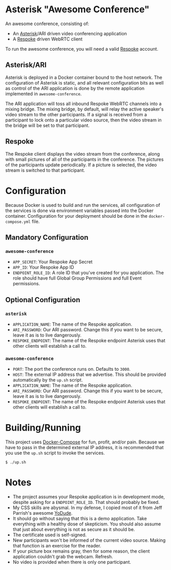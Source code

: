 # Asterisk "Awesome Conference"

An awesome conference, consisting of:
* An [Asterisk](http://asterisk.org)/ARI driven video conferencing application
* A [Respoke](https://www.respoke.io) driven WebRTC client

To run the awesome conference, you will need a valid [Respoke](https://www.respoke.io) account.

## Asterisk/ARI

Asterisk is deployed in a Docker container bound to the host network. The configuration of Asterisk is static, and all relevant configuration bits as well as control of the ARI application is done by the remote application implemented in `awesome-conference`.

The ARI application will toss all inbound Respoke WebRTC channels into a mixing bridge. The mixing bridge, by default, will relay the active speaker's video stream to the other participants. If a signal is received from a participant to lock onto a particular video source, then the video stream in the bridge will be set to that participant. 

## Respoke

The Respoke client displays the video stream from the conference, along with small pictures of all of the participants in the conference. The pictures of the participants update periodically. If a picture is selected, the video stream is switched to that participant.

# Configuration

Because Docker is used to build and run the services, all configuration of the services is done via environment variables passed into the Docker container. Configuration for your deployment should be done in the `docker-compose.yml` file.

## Mandatory Configuration

### `awesome-conference`

* `APP_SECRET`: Your Respoke App Secret
* `APP_ID`: Your Respoke App ID
* `ENDPOINT_ROLE_ID`: A role ID that you've created for you application. The role should have full Global Group Permissions and full Event permissions.

## Optional Configuration

### `asterisk`

* `APPLICATION_NAME`: The name of the Respoke application.
* `ARI_PASSWORD`: Our ARI password. Change this if you want to be secure, leave it as is to live dangerously.
* `RESPOKE_ENDPOINT`: The name of the Respoke endpoint Asterisk uses that other clients will establish a call to.

### `awesome-conference`

* `PORT`: The port the conference runs on. Defaults to `3000`.
* `HOST`: The external IP address that we advertise. This should be provided automatically by the `up.sh` script.
* `APPLICATION_NAME`: The name of the Respoke application.
* `ARI_PASSWORD`: Our ARI password. Change this if you want to be secure, leave it as is to live dangerously.
* `RESPOKE_ENDPOINT`: The name of the Respoke endpoint Asterisk uses that other clients will establish a call to.

# Building/Running

This project uses [Docker-Compose](https://docs.docker.com/compose/) for fun, profit, and/or pain. Because we have to pass in the determined external IP address, it is recommended that you use the `up.sh` script to invoke the services.

```
$ ./up.sh
```

# Notes

* The project assumes your Respoke application is in development mode, despite asking for a `ENDPOINT_ROLE_ID`. That should probably be fixed.
* My CSS skills are abysmal. In my defense, I copied most of it from Jeff Parrish's awesome [YoDude](https://github.com/respoke/yodude).
* It should go without saying that this is a demo application. Take everything with a healthy dose of skepticism. You should also assume that just about everything is not as secure as it should be.
* The certificate used is self-signed.
* New participants won't be informed of the current video source. Making that function is an exercise for the reader.
* If your picture box remains gray, then for some reason, the client application couldn't grab the webcam. Refresh.
* No video is provided when there is only one participant.
